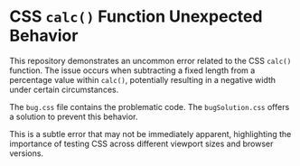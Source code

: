 # CSS `calc()` Function Unexpected Behavior

This repository demonstrates an uncommon error related to the CSS `calc()` function.  The issue occurs when subtracting a fixed length from a percentage value within `calc()`, potentially resulting in a negative width under certain circumstances.

The `bug.css` file contains the problematic code. The `bugSolution.css` offers a solution to prevent this behavior.

This is a subtle error that may not be immediately apparent, highlighting the importance of testing CSS across different viewport sizes and browser versions.